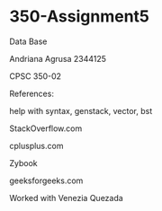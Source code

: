 # 350-Assignment5
Data Base

Andriana Agrusa 2344125

CPSC 350-02


References:

help with syntax, genstack, vector, bst

StackOverflow.com

cplusplus.com

Zybook

geeksforgeeks.com

Worked with Venezia Quezada


